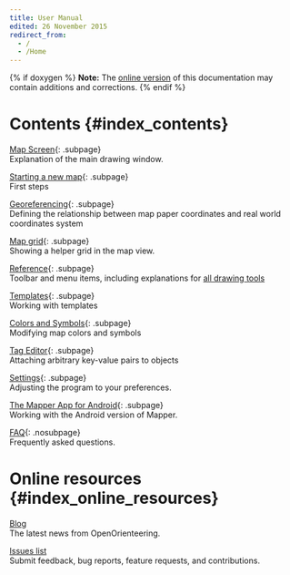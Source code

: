 ```yaml
---
title: User Manual
edited: 26 November 2015
redirect_from:
  - /
  - /Home
---
```


{% if doxygen %}
**Note:** The [online version](http://openorienteering.github.io/mapper-manual/) of this documentation may contain additions and corrections.
{% endif %}

Contents    {#index_contents}
========

[Map Screen](main_window.md){: .subpage} <br/>
Explanation of the main drawing window.

[Starting a new map](new_map.md){: .subpage} <br/>
First steps

[Georeferencing](georeferencing.md){: .subpage} <br />
Defining the relationship between map paper coordinates and real world coordinates system

[Map grid](grid.md){: .subpage} <br />
Showing a helper grid in the map view.

[Reference](reference.md){: .subpage} <br/>
Toolbar and menu items, including explanations for [all drawing tools](toolbars.md#drawing)

[Templates](templates-index.md){: .subpage} <br/>
Working with templates

[Colors and Symbols](colors_symbols.md){: .subpage} <br/>
Modifying map colors and symbols

[Tag Editor](tag_editor.md){: .subpage} <br/>
Attaching arbitrary key-value pairs to objects

[Settings](settings.md){: .subpage} <br/>
Adjusting the program to your preferences.

[The Mapper App for Android](android-index.md){: .subpage} <br/>
Working with the Android version of Mapper.

[FAQ](faq.md){: .nosubpage} <br/>
Frequently asked questions.


Online resources    {#index_online_resources}
================

[Blog](http://www.openorienteering.org/) <br/>
The latest news from OpenOrienteering.

[Issues list](https://github.com/OpenOrienteering/mapper/issues) <br/>
Submit feedback, bug reports, feature requests, and contributions.
